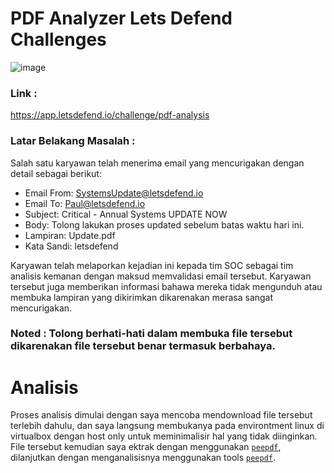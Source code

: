 # PDF Analyzer Lets Defend Challenges

![image](https://user-images.githubusercontent.com/43168046/210167881-5ad9edce-fed1-4012-ad2e-a8420dd3122a.png)

### Link : 
https://app.letsdefend.io/challenge/pdf-analysis

### Latar Belakang Masalah : 
Salah satu karyawan telah menerima email yang mencurigakan dengan detail sebagai berikut:

- Email From: SystemsUpdate@letsdefend.io 
- Email To: Paul@letsdefend.io 
- Subject: Critical - Annual Systems UPDATE NOW 
- Body: Tolong lakukan proses updated sebelum batas waktu hari ini. 
- Lampiran: Update.pdf 
- Kata Sandi: letsdefend

Karyawan telah melaporkan kejadian ini kepada tim SOC sebagai tim analisis kemanan dengan maksud memvalidasi email tersebut. Karyawan tersebut juga memberikan informasi bahawa mereka tidak mengunduh atau membuka lampiran yang dikirimkan dikarenakan merasa sangat mencurigakan. 

### Noted : Tolong berhati-hati dalam membuka file tersebut dikarenakan file tersebut benar termasuk berbahaya. 

# Analisis
Proses analisis dimulai dengan saya mencoba mendownload file tersebut terlebih dahulu, dan saya langsung membukanya pada environtment linux di virtualbox dengan host only untuk meminimalisir hal yang tidak diinginkan.  File tersebut kemudian saya ektrak dengan menggunakan <a href="#"><code>peepdf</code></a>, dilanjutkan dengan menganalisisnya menggunakan tools <a href="https://github.com/jesparza/peepdf" target="_blank"><code>peepdf</code></a>. 
